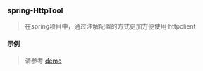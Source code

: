 ### spring-HttpTool

> 在spring项目中，通过注解配置的方式更加方便使用 httpclient

#### 示例
> 请参考 [demo](./src/main/java/demo/spring/Main.java)


